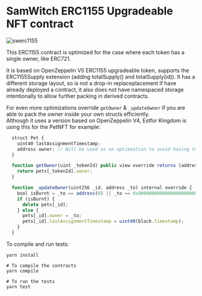 # SamWitch ERC1155 Upgradeable NFT contract

![swerc1155](https://github.com/0xSamWitch/samwitch-erc1155-upgradeable/assets/84033732/141d9f9c-01f9-4f73-b551-569ec1f47b29)

This ERC1155 contract is optimized for the case where each token has a single owner, like ERC721.  

It is based on OpenZeppelin V5 ERC1155 upgradeable token, supports the ERC1155Supply extension (adding totalSupply() and totalSupply(id)).
It has a different storage layout, so is not a drop-in replaceplacement if have already deployed a contract, it also does not have namespaced storage intentionally to allow further packing in derived contracts.  

For even more optimizations override `getOwner` & `_updateOwner` if you are able to pack the owner inside your own structs efficiently.  
Although it uses a version based on OpenZeppelin V4, Estfor Kingdom is using this for the PetNFT for example:  
```js
  struct Pet {
    uint40 lastAssignmentTimestamp;
    address owner; // Will be used as an optimzation to avoid having to look up the owner of the pet in another storage slot in base class
  }

  function getOwner(uint _tokenId) public view override returns (address) {
    return pets[_tokenId].owner;
  }

  function _updateOwner(uint256 _id, address _to) internal override {
    bool isBurnt = _to == address(0) || _to == 0x000000000000000000000000000000000000dEaD;
    if (isBurnt) {
      delete pets[_id];
    } else {
      pets[_id].owner = _to;
      pets[_id].lastAssignmentTimestamp = uint40(block.timestamp);
    }
  }
```

To compile and run tests:  

```shell
yarn install

# To compile the contracts
yarn compile

# To run the tests
yarn test
```
